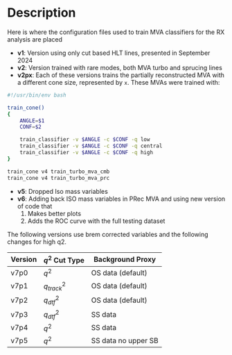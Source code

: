 # Description

Here is where the configuration files used to train MVA classifiers for the RX analysis are placed

- **v1**: Version using only cut based HLT lines, presented in September 2024
- **v2**: Version trained with rare modes, both MVA turbo and sprucing lines
- **v2px**: Each of these versions trains the partially reconstructed MVA with a different cone size, represented by `x`.
These MVAs were trained with:

```bash
#!/usr/bin/env bash

train_cone()
{
    ANGLE=$1
    CONF=$2

    train_classifier -v $ANGLE -c $CONF -q low
    train_classifier -v $ANGLE -c $CONF -q central
    train_classifier -v $ANGLE -c $CONF -q high
}

train_cone v4 train_turbo_mva_cmb
train_cone v4 train_turbo_mva_prc
```

- **v5**: Dropped Iso mass variables
- **v6**: Adding back ISO mass variables in PRec MVA and using new version of code that
    1. Makes better plots
    2. Adds the ROC curve with the full testing dataset

The following versions use brem corrected variables and the following changes
for high q2.

| Version | $q^2$ Cut Type     | Background Proxy        |
|---------|--------------------|-------------------------|
| v7p0    | $q^2$              | OS data (default)       |
| v7p1    | $q^2_{track}$      | OS data (default)       |
| v7p2    | $q^2_{dtf}$        | OS data (default)       |
| v7p3    | $q^2_{dtf}$        | SS data                 |
| v7p4    | $q^2$              | SS data                 |
| v7p5    | $q^2$              | SS data no upper SB     |
